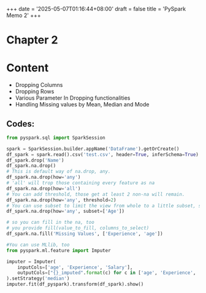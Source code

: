 +++
date = '2025-05-07T01:16:44+08:00'
draft = false 
title = 'PySpark Memo 2'
+++
# Chapter 2
# Content
- Dropping Columns
- Dropping Rows
- Various Parameter In Dropping functionalities
- Handling Missing values by Mean, Median and Mode

## Codes:
```python
from pyspark.sql import SparkSession

spark = SparkSession.builder.appName('DataFrame').getOrCreate()
df_spark = spark.read().csv('test.csv', header=True, inferSchema=True)
df_spark.drop('Name')
df_spark.na.drop()
# This is default way of na.drop, any.
df_spark.na.drop(how='any')
# 'all' will trop those containing every feature as na
df_spark.na.drop(how='all')
# You can add threshold, those get at least 2 non-na will remain.
df_spark.na.drop(how='any', threshold=2)
# You can use subset to limit the view from whole to a little subset, so that you can use threshold or 'how' or flexible
df_spark.na.drop(how='any', subset=['Age'])

# so you can fill in the na, too
# you provide fill(value_to_fill, columns_to_select)
df_spark.na.fill('Missing Values', ['Experience', 'age'])

#You can use MLlib, too
from pyspark.ml.feature import Imputer

imputer = Imputer(
	inputCols=['age', 'Experience', 'Salary'],
	outputCols=["{}_imputed".format(c) for c in ['age', 'Experience', 'Salary']]
).setStrategy('median')
imputer.fit(df_pyspark).transform(df_spark).show()


```

